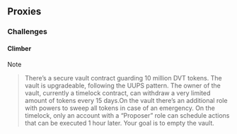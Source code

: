 ## Proxies 

### Challenges 

#### Climber 

>[!NOTE]

>There’s a secure vault contract guarding 10 million DVT tokens. The vault is upgradeable, following the UUPS pattern. The owner of the vault, currently a timelock contract, can withdraw a very limited amount of tokens every 15 days.On the vault there’s an additional role with powers to sweep all tokens in case of an emergency. On the timelock, only an account with a “Proposer” role can schedule actions that can be executed 1 hour later. Your goal is to empty the vault.

